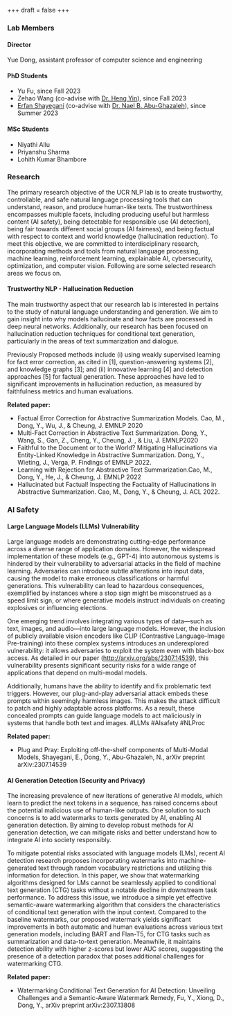 +++
draft = false
+++

### Lab Members 

#### Director 
Yue Dong, assistant professor of computer science and engineering 

#### PhD Students 
- Yu Fu, since Fall 2023
- Zehao Wang (co-advise with [Dr. Heng Yin](https://www.cs.ucr.edu/~heng/)), since Fall 2023
- [Erfan Shayegani](https://erfanshayegani.github.io/) (co-advise with [Dr. Nael B. Abu-Ghazaleh](https://www.cs.ucr.edu/~nael/)), since Summer 2023


#### MSc Students 
- Niyathi Allu 
- Priyanshu Sharma
- Lohith Kumar Bhambore


### Research 

The primary research objective of the UCR NLP lab is to create trustworthy, controllable, and safe natural language processing tools that can understand, reason, and produce human-like texts. The trustworthiness encompasses multiple facets, including producing useful but harmless content (AI safety), being detectable for responsible use (AI detection), being fair towards different social groups (AI fairness), and being factual with respect to context and world knowledge (hallucination reduction). To meet this objective, we are committed to interdisciplinary research, incorporating methods and tools from natural language processing, machine learning, reinforcement learning, explainable AI, cybersecurity, optimization, and computer vision. Following are some selected research areas we focus on.


#### Trustworthy NLP - Hallucination Reduction 

The main trustworthy aspect that our research lab is interested in pertains to the study of natural language understanding and generation. We aim to gain insight into why models hallucinate and how facts are processed in deep neural networks. Additionally, our research has been focused on hallucination reduction techniques for conditional text generation, particularly in the areas of text summarization and dialogue.

Previously Proposed methods include (i) using weakly supervised learning for fact error correction, as cited in [1], question-answering systems [2], and knowledge graphs [3]; and (ii) innovative learning [4] and detection approaches [5] for factual generation. These approaches have led to significant improvements in hallucination reduction, as measured by faithfulness metrics and human evaluations.


**Related paper:**
- Factual Error Correction for Abstractive Summarization Models.  Cao, M., Dong, Y., Wu, J., & Cheung, J.   EMNLP 2020
- Multi-Fact Correction in Abstractive Text Summarization. Dong, Y., Wang, S., Gan, Z., Cheng, Y., Cheung, J. , & Liu, J.  EMNLP2020
- Faithful to the Document or to the World? Mitigating Hallucinations via Entity-Linked Knowledge in Abstractive Summarization. Dong, Y.,  Wieting, J., Verga, P. Findings of EMNLP 2022.
- Learning with Rejection for Abstractive Text Summarization.Cao, M., Dong, Y., He, J., & Cheung, J.  EMNLP 2022
- Hallucinated but Factual! Inspecting the Factuality of Hallucinations in Abstractive Summarization. Cao, M., Dong, Y., & Cheung, J.  ACL 2022.


### AI Safety

#### Large Language Models (LLMs) Vulnerability 

Large language models are demonstrating cutting-edge performance across a diverse range of application domains. However, the widespread implementation of these models (e.g., GPT-4) into autonomous systems is hindered by their vulnerability to adversarial attacks in the field of machine learning. Adversaries can introduce subtle alterations into input data, causing the model to make erroneous classifications or harmful generations. This vulnerability can lead to hazardous consequences, exemplified by instances where a stop sign might be misconstrued as a speed limit sign, or where generative models instruct individuals on creating explosives or influencing elections.

One emerging trend involves integrating various types of data—such as text, images, and audio—into large language models. However, the inclusion of publicly available vision encoders like CLIP (Contrastive Language–Image Pre-training) into these complex systems introduces an underexplored vulnerability: it allows adversaries to exploit the system even with black-box access. As detailed in our paper (http://arxiv.org/abs/2307.14539), this vulnerability presents significant security risks for a wide range of applications that depend on multi-modal models. 


Additionally, humans have the ability to identify and fix problematic text triggers. However, our plug-and-play adversarial attack embeds these prompts within seemingly harmless images. This makes the attack difficult to patch and highly adaptable across platforms. As a result, these concealed prompts can guide language models to act maliciously in systems that handle both text and images.  #LLMs #AIsafety #NLProc


**Related paper:**
- Plug and Pray: Exploiting off-the-shelf components of Multi-Modal Models, Shayegani, E., Dong, Y., Abu-Ghazaleh, N., arXiv preprint arXiv:2307.14539


####  AI Generation Detection (Security and Privacy)
The increasing prevalence of new iterations of generative AI models, which learn to predict the next tokens in a sequence, has raised concerns about the potential malicious use of human-like outputs. One solution to such concerns is to add watermarks to texts generated by AI, enabling AI generation detection. By aiming to develop robust methods for AI generation detection, we can mitigate risks and better understand how to integrate AI into society responsibly.


To mitigate potential risks associated with language models (LMs), recent AI detection research proposes incorporating watermarks into machine-generated text through random vocabulary restrictions and utilizing this information for detection. In this paper, we show that watermarking algorithms designed for LMs cannot be seamlessly applied to conditional text generation (CTG) tasks without a notable decline in downstream task performance. To address this issue, we introduce a simple yet effective semantic-aware watermarking algorithm that considers the characteristics of conditional text generation with the input context. Compared to the baseline watermarks, our proposed watermark yields significant improvements in both automatic and human evaluations across various text generation models, including BART and Flan-T5, for CTG tasks such as summarization and data-to-text generation. Meanwhile, it maintains detection ability with higher z-scores but lower AUC scores, suggesting the presence of a detection paradox that poses additional challenges for watermarking CTG. 


**Related paper:**
- Watermarking Conditional Text Generation for AI Detection: Unveiling Challenges and a Semantic-Aware Watermark Remedy, Fu, Y., Xiong, D., Dong, Y., arXiv preprint arXiv:2307.13808




